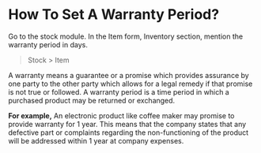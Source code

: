 # How To Set A Warranty Period?

Go to the stock module. In the Item form, Inventory section, mention the warranty period in days.

> Stock > Item

A warranty means a guarantee or a promise which provides assurance by one party to the other party which allows for a legal remedy if that promise is not true or followed. A warranty period is a time period in which a purchased product may be returned or exchanged.

__For example,__ An electronic product like coffee maker may promise to provide warranty for 1 year. This means that the company states that any defective part or complaints regarding the non-functioning of the product will be addressed within 1 year at company expenses.


